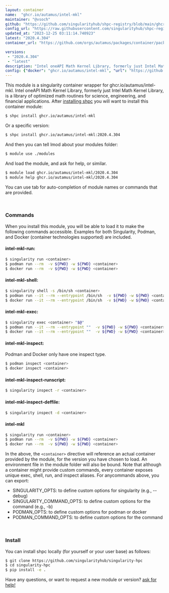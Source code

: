 ```yaml
---
layout: container
name:  "ghcr.io/autamus/intel-mkl"
maintainer: "@vsoch"
github: "https://github.com/singularityhub/shpc-registry/blob/main/ghcr.io/autamus/intel-mkl/container.yaml"
config_url: "https://raw.githubusercontent.com/singularityhub/shpc-registry/main/ghcr.io/autamus/intel-mkl/container.yaml"
updated_at: "2023-12-25 03:11:14.740923"
latest: "2020.4.304"
container_url: "https://github.com/orgs/autamus/packages/container/package/intel-mkl"

versions:
 - "2020.4.304"
 - "latest"
description: "Intel oneAPI Math Kernel Library, formerly just Intel Math Kernel Library, is a library of optimized math routines for science, engineering, and financial applications."
config: {"docker": "ghcr.io/autamus/intel-mkl", "url": "https://github.com/orgs/autamus/packages/container/package/intel-mkl", "maintainer": "@vsoch", "description": "Intel oneAPI Math Kernel Library, formerly just Intel Math Kernel Library, is a library of optimized math routines for science, engineering, and financial applications.", "latest": {"2020.4.304": "sha256:63b34cf7c73fc23f07d661ae58f935bad1e79ebd4b69f3f585b47d0a70481f51"}, "tags": {"2020.4.304": "sha256:63b34cf7c73fc23f07d661ae58f935bad1e79ebd4b69f3f585b47d0a70481f51", "latest": "sha256:63b34cf7c73fc23f07d661ae58f935bad1e79ebd4b69f3f585b47d0a70481f51"}}
---
```


This module is a singularity container wrapper for ghcr.io/autamus/intel-mkl.
Intel oneAPI Math Kernel Library, formerly just Intel Math Kernel Library, is a library of optimized math routines for science, engineering, and financial applications.
After [installing shpc](#install) you will want to install this container module:


```bash
$ shpc install ghcr.io/autamus/intel-mkl
```

Or a specific version:

```bash
$ shpc install ghcr.io/autamus/intel-mkl:2020.4.304
```

And then you can tell lmod about your modules folder:

```bash
$ module use ./modules
```

And load the module, and ask for help, or similar.

```bash
$ module load ghcr.io/autamus/intel-mkl/2020.4.304
$ module help ghcr.io/autamus/intel-mkl/2020.4.304
```

You can use tab for auto-completion of module names or commands that are provided.

<br>

### Commands

When you install this module, you will be able to load it to make the following commands accessible.
Examples for both Singularity, Podman, and Docker (container technologies supported) are included.

#### intel-mkl-run:

```bash
$ singularity run <container>
$ podman run --rm  -v ${PWD} -w ${PWD} <container>
$ docker run --rm  -v ${PWD} -w ${PWD} <container>
```

#### intel-mkl-shell:

```bash
$ singularity shell -s /bin/sh <container>
$ podman run --it --rm --entrypoint /bin/sh  -v ${PWD} -w ${PWD} <container>
$ docker run --it --rm --entrypoint /bin/sh  -v ${PWD} -w ${PWD} <container>
```

#### intel-mkl-exec:

```bash
$ singularity exec <container> "$@"
$ podman run --it --rm --entrypoint ""  -v ${PWD} -w ${PWD} <container> "$@"
$ docker run --it --rm --entrypoint ""  -v ${PWD} -w ${PWD} <container> "$@"
```

#### intel-mkl-inspect:

Podman and Docker only have one inspect type.

```bash
$ podman inspect <container>
$ docker inspect <container>
```

#### intel-mkl-inspect-runscript:

```bash
$ singularity inspect -r <container>
```

#### intel-mkl-inspect-deffile:

```bash
$ singularity inspect -d <container>
```



#### intel-mkl

```bash
$ singularity run <container>
$ podman run --rm  -v ${PWD} -w ${PWD} <container>
$ docker run --rm  -v ${PWD} -w ${PWD} <container>
```


In the above, the `<container>` directive will reference an actual container provided
by the module, for the version you have chosen to load. An environment file in the
module folder will also be bound. Note that although a container
might provide custom commands, every container exposes unique exec, shell, run, and
inspect aliases. For anycommands above, you can export:

 - SINGULARITY_OPTS: to define custom options for singularity (e.g., --debug)
 - SINGULARITY_COMMAND_OPTS: to define custom options for the command (e.g., -b)
 - PODMAN_OPTS: to define custom options for podman or docker
 - PODMAN_COMMAND_OPTS: to define custom options for the command

<br>

### Install

You can install shpc locally (for yourself or your user base) as follows:

```bash
$ git clone https://github.com/singularityhub/singularity-hpc
$ cd singularity-hpc
$ pip install -e .
```

Have any questions, or want to request a new module or version? [ask for help!](https://github.com/singularityhub/singularity-hpc/issues)
